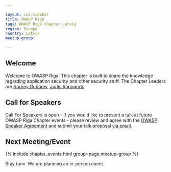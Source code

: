```yaml
---

layout: col-sidebar
title: OWASP Riga
tags: OWASP Riga Chapter Latvia
region: Europe
country: Latvia
meetup-group: 

---
```



## Welcome
Welcome to OWASP Riga! This chapter is built to share the knowledge regarding application security and other security stuff. The Chapter Leaders are <a href="mailto:andrey.gubarev@owasp.org">Andrey Gubarev</a>, <a href="mailto:jurijs.rapoports@owasp.org">Jurijs Rapoports</a>


## Call for Speakers
Call For Speakers is open - if you would like to present a talk at future OWASP Riga Chapter events - please review and agree with the [OWASP Speaker Agreement](https://owasp.org/www-policy/legal/speaker-agreement) and submit your talk proposal [via email](mailto:andrey.gubarev@owasp.org).

Next Meeting/Event 
---------------------
{% include chapter_events.html group=page.meetup-group %}

Stay tune. We are planning an in-person event. 

